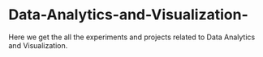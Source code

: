 # Data-Analytics-and-Visualization-
Here we get the all the experiments and projects related to Data Analytics and Visualization.
